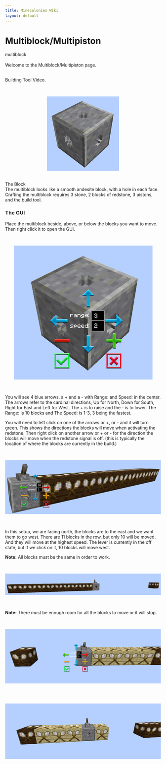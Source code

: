 ```yaml
---
title: Minecolonies Wiki
layout: default
---
```

# Multiblock/Multipiston
<div class="infobox box text-center">
    <recipe>multiblock</recipe>
</div>
<br>
Welcome to the Multiblock/Multipiston page. 
<br><br>

<p class="h4"><a id="build_tool">Building Tool Video.</a></p>

<br>
<p style="text-align:center;"><img src="../../assets/images/items/multiblock.png" alt="Multiblock"></p>
<br

### The Block
<br>
The multiblock looks like a smooth andesite block, with a hole in each face. Crafting the multiblock requires 3 stone, 2 blocks of redstone, 3 pistons, and the build tool. 
<br>

### The GUI

Place the multiblock beside, above, or below the blocks you want to move. Then right click it to open the GUI. 

<br>
<p style="text-align:center;"><img src="../../assets/images/items/multiblockgui.png" alt="Multiblock GUI"></p>
<br>

You will see 4 blue arrows, a + and a - with Range: and Speed: in the center. The arrows refer to the cardinal directions, Up for North, Down for South, Right for East and Left for West. The + is to raise and the - is to lower.  The Range: is 10 blocks and The Speed: is 1-3, 3 being the fastest. 

You will need to left click on one of the arrows or +, or - and it will turn green. This shows the directions the blocks will move when activating the redstone. Then right click on another arrow or + or - for the direction the blocks will move when the redstone signal is off. (this is typically the location of where the blocks are currently in the build.)

<br>
<p style="text-align:center;"><img src="../../assets/images/items/multiblocksetup.png" alt="Multiblock Setup"></p>
<br>

In this setup, we are facing north, the blocks are to the east and we want them to go west. There are 11 blocks in the row, but only 10 will be moved. And they will move at the highest speed. The lever is currently in the off state, but if we click on it, 10 blocks will move west.

**Note:** All blocks must be the same in order to work.

<br>
<p style="text-align:center;"><img src="../../assets/images/items/multiblocksetupmove.png" alt="Multiblock Setup after Activation"></p>
<br>

**Note:** There must be enough room for all the blocks to move or it will stop.

<br>
<p style="text-align:center;"><img src="../../assets/images/items/multiblockroom.png" alt="Multiblock Setup Wrong"></p>
<br>

<br>
<p style="text-align:center;"><img src="../../assets/images/items/multiblockblock.png" alt="Multiblock Setup Without Enough Room"></p>
<br>
